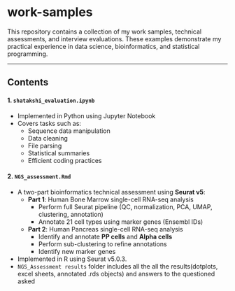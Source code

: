 # work-samples
This repository contains a collection of my work samples, technical assessments, and interview evaluations. These examples demonstrate my practical experience in data science, bioinformatics, and statistical programming.

---

## Contents

#### 1. `shatakshi_evaluation.ipynb`

- Implemented in Python using Jupyter Notebook
- Covers tasks such as:
  - Sequence data manipulation
  - Data cleaning
  - File parsing
  - Statistical summaries
  - Efficient coding practices


#### 2. `NGS_assessment.Rmd`

- A two-part bioinformatics technical assessment using **Seurat v5**:
  - **Part 1**: Human Bone Marrow single-cell RNA-seq analysis
    - Perform full Seurat pipeline (QC, normalization, PCA, UMAP, clustering, annotation)
    - Annotate 21 cell types using marker genes (Ensembl IDs)
  - **Part 2**: Human Pancreas single-cell RNA-seq analysis
    - Identify and annotate **PP cells** and **Alpha cells**
    - Perform sub-clustering to refine annotations
    - Identify new marker genes
- Implemented in R using Seurat v5.0.3.
- `NGS_Assessment results` folder includes all the all the results(dotplots, excel sheets, annotated .rds objects) and answers to the questioned asked
